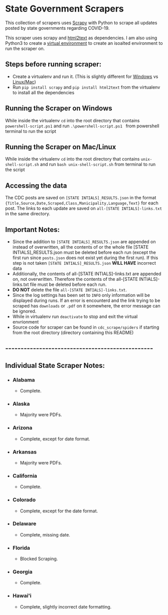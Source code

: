 # State Government Scrapers
This collection of scrapers uses [Scrapy](https://scrapy.org/) with Python to scrape all updates posted by state governments regarding COVID-19.

This scraper uses scrapy and [html2text](https://pypi.org/project/html2text/) as dependencies. I am also using Python3 to create a [virtual environment](https://docs.python.org/3/library/venv.html#venv-def) to create an isoalted environment to run the scraper on.

## Steps before running scraper:
- Create a virtualenv and run it. (This is slightly different for [Windows](https://programwithus.com/learn-to-code/Pip-and-virtualenv-on-Windows/) vs [Linux/Mac](https://www.pythonforbeginners.com/basics/how-to-use-python-virtualenv))
- Run `pip install scrapy` and `pip install html2text` from the virtualenv to install all the dependencies

## Running the Scraper on Windows
While inside the virtualenv `cd` into the root directory that contains `powershell-script.ps1` and run `.\powershell-script.ps1 ` from powershell terminal to run the script

## Running the Scraper on Mac/Linux
While inside the virtualenv `cd` into the root directory that contains `unix-shell-script.sh` and run `bash unix-shell-script.sh` from terminal to run the script

## Accessing the data
The CDC posts are saved on `[STATE INTIALS]_RESULTS.json` in the format `{Title,Source,Date,Scraped,Class,Manicipality,Language,Text}` for each post. The links to each update are saved on `all-[STATE INTIALS]-links.txt` in the same directory.


## Important Notes:
- Since the addition to `[STATE INTIALS]_RESULTS.json` are appended on instead of overwritten, all the contents of or the whole file [STATE INTIALS]_RESULTS.json must be deleted before each run (except the first run since `posts.json` does not exist yet during the first run). If this step is not taken `[STATE INTIALS]_RESULTS.json` **WILL HAVE** incorrect data
- Additionally, the contents of all-[STATE INTIALS]-links.txt are appended on, not overwritten. Therefore the contents of the all-[STATE INTIALS]-links.txt file must be deleted before each run. 
- **DO NOT** delete the file `all-[STATE INTIALS]-links.txt`.
- Since the log settings has been set to `INFO` only information will be displayed during runs. If an error is encounterd and the link trying to be scraped has `downloads` or `.pdf` on it somewhere, the error message can be ignored.
- While in virtualenv run `deactivate` to stop and exit the virtual envrionment
- Source code for scraper can be found in `cdc_scrape/spiders` if starting from the root directory (directory containing this README)

## ------------------------------------------------

## Individual State Scraper Notes:

- ### Alabama
    - Complete.

- ### Alaska
    - Majority were PDFs.

- ### Arizona
    - Complete, except for date format.

- ### Arkansas
    - Majority were PDFs.

- ### California
    - Complete.

- ### Colorado
    - Complete, except for the date format.

- ### Delaware
    - Complete, missing date.

- ### Florida
    - Blocked Scraping.

- ### Georgia
    - Complete.

- ### Hawai'i
    - Complete, slightly incorrect date formatting.


